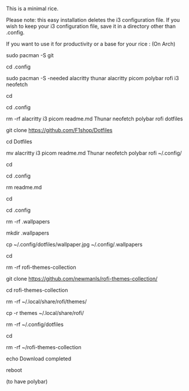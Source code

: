This is a minimal rice.

Please note: this easy installation deletes the i3 configuration file. If you wish to keep your i3 configuration file, save it in a directory other than .config.

If you want to use it for productivity or a base for your rice :
(On Arch)

sudo pacman -S git

cd .config

sudo pacman -S -needed alacritty thunar alacritty picom polybar rofi i3 neofetch

cd

cd .config

rm -rf alacritty i3 picom readme.md Thunar neofetch polybar rofi dotfiles

git clone https://github.com/F1shop/Dotfiles

cd Dotfiles

mv alacritty i3 picom readme.md Thunar neofetch polybar rofi ~/.config/

cd

cd .config

rm readme.md

cd 

cd .config

rm -rf .wallpapers

mkdir .wallpapers

cp ~/.config/dotfiles/wallpaper.jpg ~/.config/.wallpapers

cd

rm -rf rofi-themes-collection

git clone https://github.com/newmanls/rofi-themes-collection/

cd rofi-themes-collection

rm -rf ~/.local/share/rofi/themes/

cp -r themes ~/.local/share/rofi/

rm -rf ~/.config/dotfiles

cd

rm -rf ~/rofi-themes-collection

echo Download completed

reboot

(to have polybar)
